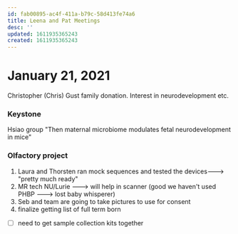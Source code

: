 ```yaml
---
id: fab00895-ac4f-411a-b79c-58d413fe74a6
title: Leena and Pat Meetings
desc: ''
updated: 1611935365243
created: 1611935365243
---
```

# January 21, 2021

Christopher (Chris) Gust family donation. Interest in neurodevelopment etc.

### Keystone

Hsiao group "Then maternal microbiome modulates fetal neurodevelopment in mice"

### Olfactory project

1. Laura and Thorsten ran mock sequences and tested the devices---> "pretty much ready"
2. MR tech NU/Lurie ---> will help in scanner (good we haven't used PHBP ---> lost baby whisperer)
3. Seb and team are going to take pictures to use for consent
4. finalize getting list of full term born

- [ ] need to get sample collection kits together

